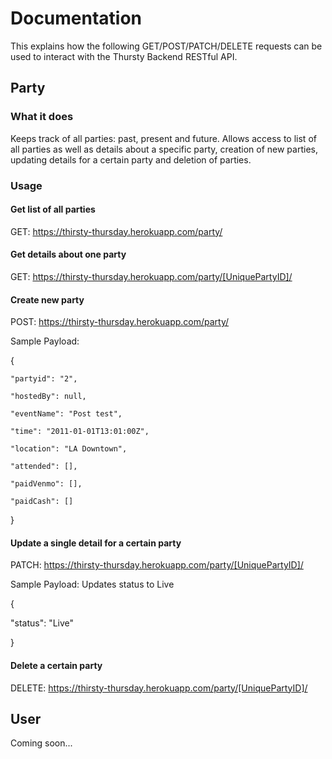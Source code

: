 # Documentation
This explains how the following GET/POST/PATCH/DELETE requests can be used to interact with the Thursty Backend RESTful API.

## Party

### What it does

Keeps track of all parties: past, present and future.
Allows access to list of all parties as well as details about a specific party, creation of new parties, updating details for a certain party and deletion of parties.

### Usage

#### Get list of all parties
GET: https://thirsty-thursday.herokuapp.com/party/

#### Get details about one party
GET: https://thirsty-thursday.herokuapp.com/party/[UniquePartyID]/

#### Create new party
POST: https://thirsty-thursday.herokuapp.com/party/

Sample Payload:

{

    "partyid": "2",
    
    "hostedBy": null,
    
    "eventName": "Post test",
    
    "time": "2011-01-01T13:01:00Z",
    
    "location": "LA Downtown",
    
    "attended": [],
    
    "paidVenmo": [],
    
    "paidCash": []

}

#### Update a single detail for a certain party
PATCH: https://thirsty-thursday.herokuapp.com/party/[UniquePartyID]/

Sample Payload: Updates status to Live

{

  "status": "Live"

}

#### Delete a certain party
DELETE: https://thirsty-thursday.herokuapp.com/party/[UniquePartyID]/

## User
Coming soon...
